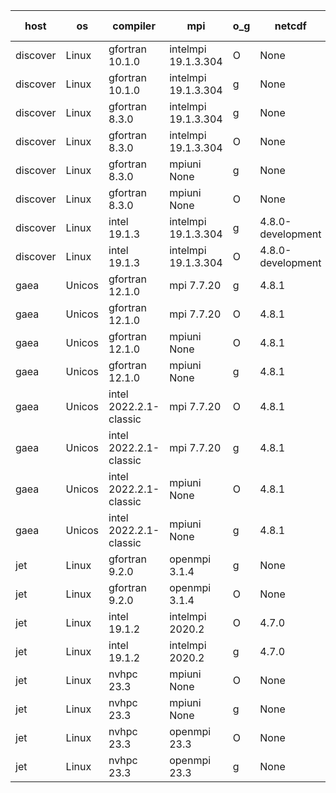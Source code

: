 

| host     | os       | compiler                              | mpi                      | o_g        | netcdf        | build       | u_pass          | u_fail          | s_pass            | s_fail            | e_pass             | e_fail             | nuopc_pass       | nuopc_fail       | artifacts link          |
|----------|----------|---------------------------------------|--------------------------|------------|---------------|-------------|-----------------|-----------------|-------------------|-------------------|--------------------|--------------------|------------------|------------------|-------------------------|
| discover | Linux | gfortran 10.1.0 | intelmpi 19.1.3.304  | O | None  | PASS | 13984 | 15 | 49 | 0 | 81 | 0 | 52 | 1 | <a href="https://github.com/esmf-org/esmf-test-artifacts/tree/781ddcc3d914c0809da9481555369c5ca122f0c2/develop/gfortran/10.1.0/O/intelmpi/19.1.3.304" target="_blank">781ddcc</a> | 
| discover | Linux | gfortran 10.1.0 | intelmpi 19.1.3.304  | g | None  | PASS | None | None | None | None | None | None | None | None | <a href="https://github.com/esmf-org/esmf-test-artifacts/tree/c201ce01ce29621b44060b478ed812832fd226ff/develop/gfortran/10.1.0/g/intelmpi/19.1.3.304" target="_blank">c201ce0</a> | 
| discover | Linux | gfortran 8.3.0 | intelmpi 19.1.3.304  | g | None  | PASS | None | None | None | None | None | None | None | None | <a href="https://github.com/esmf-org/esmf-test-artifacts/tree/5c088f96efbcadb613532c415c34b3dbfad7fcb5/develop/gfortran/8.3.0/g/intelmpi/19.1.3.304" target="_blank">5c088f9</a> | 
| discover | Linux | gfortran 8.3.0 | intelmpi 19.1.3.304  | O | None  | PASS | 13984 | 15 | 49 | 0 | 81 | 0 | 52 | 1 | <a href="https://github.com/esmf-org/esmf-test-artifacts/tree/13d5885b5fb11372e41639d312657bca80a30ce3/develop/gfortran/8.3.0/O/intelmpi/19.1.3.304" target="_blank">13d5885</a> | 
| discover | Linux | gfortran 8.3.0 | mpiuni None  | g | None  | PASS | 12415 | 0 | 8 | 0 | 44 | 0 | None | None | <a href="https://github.com/esmf-org/esmf-test-artifacts/tree/0fb57dcfc0754ccbc634e3ba7a9f25170ad15369/develop/gfortran/8.3.0/g/mpiuni/None" target="_blank">0fb57dc</a> | 
| discover | Linux | gfortran 8.3.0 | mpiuni None  | O | None  | PASS | 12415 | 0 | 8 | 0 | 44 | 0 | None | None | <a href="https://github.com/esmf-org/esmf-test-artifacts/tree/b7f70de2bc6c961e966b5648583beb45881f2bb6/develop/gfortran/8.3.0/O/mpiuni/None" target="_blank">b7f70de</a> | 
| discover | Linux | intel 19.1.3 | intelmpi 19.1.3.304  | g | 4.8.0-development  | PASS | None | None | None | None | None | None | None | None | <a href="https://github.com/esmf-org/esmf-test-artifacts/tree/014b722f64818ea5955db0503154053857093554/develop/intel/19.1.3/g/intelmpi/19.1.3.304" target="_blank">014b722</a> | 
| discover | Linux | intel 19.1.3 | intelmpi 19.1.3.304  | O | 4.8.0-development  | PASS | None | None | None | None | None | None | None | None | <a href="https://github.com/esmf-org/esmf-test-artifacts/tree/08edbe9fa6472eeb94f61e3c393b57fb140de72b/develop/intel/19.1.3/O/intelmpi/19.1.3.304" target="_blank">08edbe9</a> | 
| gaea | Unicos | gfortran 12.1.0 | mpi 7.7.20  | g | 4.8.1  | PASS | None | None | None | None | None | None | None | None | <a href="https://github.com/esmf-org/esmf-test-artifacts/tree/2435497470e37880e5f9f6488b5c9d6b6e97c3f7/develop/gfortran/12.1.0/g/mpi/7.7.20" target="_blank">2435497</a> | 
| gaea | Unicos | gfortran 12.1.0 | mpi 7.7.20  | O | 4.8.1  | PASS | 13998 | 1 | 49 | 0 | 81 | 0 | 47 | 6 | <a href="https://github.com/esmf-org/esmf-test-artifacts/tree/85fca84f5abb0363df58d3bad9710dba045780f2/develop/gfortran/12.1.0/O/mpi/7.7.20" target="_blank">85fca84</a> | 
| gaea | Unicos | gfortran 12.1.0 | mpiuni None  | O | 4.8.1  | PASS | 12415 | 0 | 8 | 0 | 44 | 0 | None | None | <a href="https://github.com/esmf-org/esmf-test-artifacts/tree/8e713dd2f8d238e39be626a8f9dd20dc8fdb187e/develop/gfortran/12.1.0/O/mpiuni/None" target="_blank">8e713dd</a> | 
| gaea | Unicos | gfortran 12.1.0 | mpiuni None  | g | 4.8.1  | PASS | 12415 | 0 | 8 | 0 | 44 | 0 | None | None | <a href="https://github.com/esmf-org/esmf-test-artifacts/tree/4c466d4081d6f5c9676864d97ae8c543e77375aa/develop/gfortran/12.1.0/g/mpiuni/None" target="_blank">4c466d4</a> | 
| gaea | Unicos | intel 2022.2.1-classic | mpi 7.7.20  | O | 4.8.1  | PASS | 13999 | 0 | 49 | 0 | 81 | 0 | 47 | 6 | <a href="https://github.com/esmf-org/esmf-test-artifacts/tree/404b1f717d7f1d3211bf4545a7cc0e151c00e395/develop/intel/2022.2.1-classic/O/mpi/7.7.20" target="_blank">404b1f7</a> | 
| gaea | Unicos | intel 2022.2.1-classic | mpi 7.7.20  | g | 4.8.1  | PASS | None | None | None | None | None | None | None | None | <a href="https://github.com/esmf-org/esmf-test-artifacts/tree/71ff9231580628f9e6e87b585c5b71bd0359bb82/develop/intel/2022.2.1-classic/g/mpi/7.7.20" target="_blank">71ff923</a> | 
| gaea | Unicos | intel 2022.2.1-classic | mpiuni None  | O | 4.8.1  | PASS | 12415 | 0 | 8 | 0 | 44 | 0 | None | None | <a href="https://github.com/esmf-org/esmf-test-artifacts/tree/31c0015f37d4989502c9c2c2400752e062da2157/develop/intel/2022.2.1-classic/O/mpiuni/None" target="_blank">31c0015</a> | 
| gaea | Unicos | intel 2022.2.1-classic | mpiuni None  | g | 4.8.1  | PASS | 12415 | 0 | 8 | 0 | 44 | 0 | None | None | <a href="https://github.com/esmf-org/esmf-test-artifacts/tree/956092d4a92393064360754e7e8fe13b5cda194c/develop/intel/2022.2.1-classic/g/mpiuni/None" target="_blank">956092d</a> | 
| jet | Linux | gfortran 9.2.0 | openmpi 3.1.4  | g | None  | PASS | 13999 | 0 | 49 | 0 | 81 | 0 | 52 | 1 | <a href="https://github.com/esmf-org/esmf-test-artifacts/tree/bb184ad51cc3f0a4cf3421432a88fe776f0298ff/develop/gfortran/9.2.0/g/openmpi/3.1.4" target="_blank">bb184ad</a> | 
| jet | Linux | gfortran 9.2.0 | openmpi 3.1.4  | O | None  | PASS | 13999 | 0 | 49 | 0 | 81 | 0 | 52 | 1 | <a href="https://github.com/esmf-org/esmf-test-artifacts/tree/02cc3d4da4051ede21700695c1b15afa0f8d7c41/develop/gfortran/9.2.0/O/openmpi/3.1.4" target="_blank">02cc3d4</a> | 
| jet | Linux | intel 19.1.2 | intelmpi 2020.2  | O | 4.7.0  | PASS | None | None | None | None | None | None | None | None | <a href="https://github.com/esmf-org/esmf-test-artifacts/tree/927259a1d7ad750f92448dfb098169a72a0f9be0/develop/intel/19.1.2/O/intelmpi/2020.2" target="_blank">927259a</a> | 
| jet | Linux | intel 19.1.2 | intelmpi 2020.2  | g | 4.7.0  | PASS | None | None | None | None | None | None | None | None | <a href="https://github.com/esmf-org/esmf-test-artifacts/tree/6f29af9d27eda8e304b78a762c36c11dd652ed86/develop/intel/19.1.2/g/intelmpi/2020.2" target="_blank">6f29af9</a> | 
| jet | Linux | nvhpc 23.3 | mpiuni None  | O | None  | PASS | 12413 | 2 | 8 | 0 | 44 | 0 | None | None | <a href="https://github.com/esmf-org/esmf-test-artifacts/tree/8499c258841f2b398536bfdce481c4aa5a0f3165/develop/nvhpc/23.3/O/mpiuni/None" target="_blank">8499c25</a> | 
| jet | Linux | nvhpc 23.3 | mpiuni None  | g | None  | PASS | 12415 | 0 | 6 | 2 | 44 | 0 | None | None | <a href="https://github.com/esmf-org/esmf-test-artifacts/tree/958dab62d0f82ab016f9d9d406eb43c61d2b5696/develop/nvhpc/23.3/g/mpiuni/None" target="_blank">958dab6</a> | 
| jet | Linux | nvhpc 23.3 | openmpi 23.3  | O | None  | PASS | 0 | 9121 | 0 | 49 | 0 | 81 | 0 | 53 | <a href="https://github.com/esmf-org/esmf-test-artifacts/tree/63cbbf1a9027e1ee1fedd69409757e8526361702/develop/nvhpc/23.3/O/openmpi/23.3" target="_blank">63cbbf1</a> | 
| jet | Linux | nvhpc 23.3 | openmpi 23.3  | g | None  | PASS | 0 | 9121 | 0 | 49 | 0 | 81 | 0 | 53 | <a href="https://github.com/esmf-org/esmf-test-artifacts/tree/4671df74339dfe5bd23f9b4cc36fadaced0d5287/develop/nvhpc/23.3/g/openmpi/23.3" target="_blank">4671df7</a> | 
